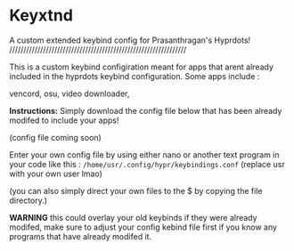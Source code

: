 # Keyxtnd
A custom extended keybind config for Prasanthragan's Hyprdots!
///////////////////////////////////////////////////////////////

This is a custom keybind configiration meant for apps that arent already included in the hyprdots keybind configuration. Some apps include :

vencord, osu, video downloader, 

**Instructions:**
Simply download the config file below that has been already modifed to include your apps!

(config file coming soon)

Enter your own config file by using either nano or another text program in your code like this :
`/home/usr/.config/hypr/keybindings.conf`
(replace usr with your own user lmao)


(you can also simply direct your own files to the $<app name> by copying the file directory.)

**WARNING** this could overlay your old keybinds if they were already modifed, make sure to adjust your config kebind file first if you know any programs that have already modifed it.
